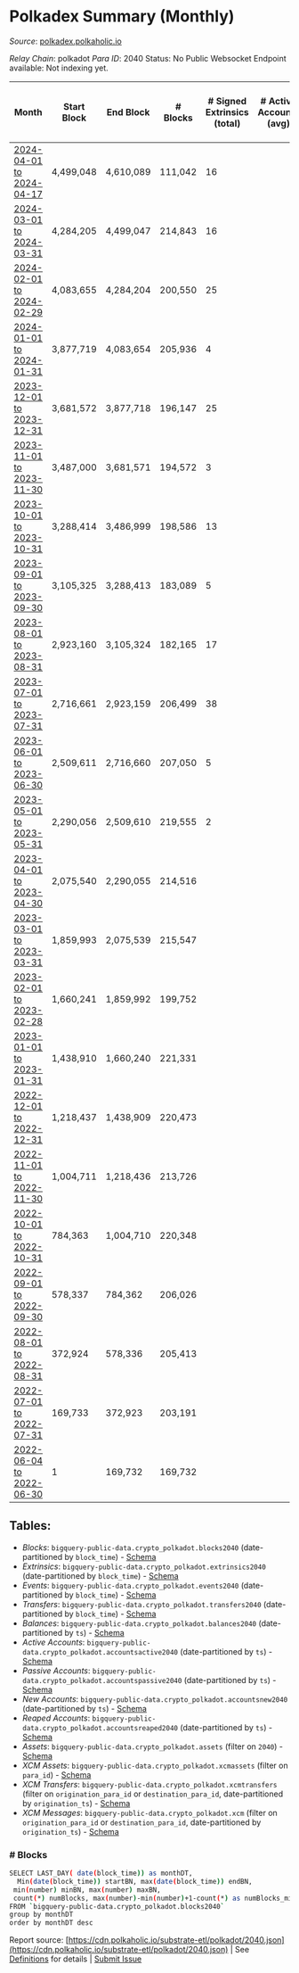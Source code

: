 # Polkadex Summary (Monthly)

_Source_: [polkadex.polkaholic.io](https://polkadex.polkaholic.io)

*Relay Chain*: polkadot
*Para ID*: 2040
Status: No Public Websocket Endpoint available: Not indexing yet.


| Month | Start Block | End Block | # Blocks | # Signed Extrinsics (total) | # Active Accounts (avg) | # Addresses with Balances (max) | Issues |
| ----- | ----------- | --------- | -------- | --------------------------- | ----------------------- | ------------------------------- | ------ |
| [2024-04-01 to 2024-04-17](/polkadot/2040-polkadex/2024-04-30.md) | 4,499,048 | 4,610,089 | 111,042 | 16 |  |  | -   |   
| [2024-03-01 to 2024-03-31](/polkadot/2040-polkadex/2024-03-31.md) | 4,284,205 | 4,499,047 | 214,843 | 16 |  |  | -   |   
| [2024-02-01 to 2024-02-29](/polkadot/2040-polkadex/2024-02-29.md) | 4,083,655 | 4,284,204 | 200,550 | 25 |  |  | -   |   
| [2024-01-01 to 2024-01-31](/polkadot/2040-polkadex/2024-01-31.md) | 3,877,719 | 4,083,654 | 205,936 | 4 |  |  | -   |   
| [2023-12-01 to 2023-12-31](/polkadot/2040-polkadex/2023-12-31.md) | 3,681,572 | 3,877,718 | 196,147 | 25 |  |  | -   |   
| [2023-11-01 to 2023-11-30](/polkadot/2040-polkadex/2023-11-30.md) | 3,487,000 | 3,681,571 | 194,572 | 3 |  |  | -   |   
| [2023-10-01 to 2023-10-31](/polkadot/2040-polkadex/2023-10-31.md) | 3,288,414 | 3,486,999 | 198,586 | 13 |  |  | -   |   
| [2023-09-01 to 2023-09-30](/polkadot/2040-polkadex/2023-09-30.md) | 3,105,325 | 3,288,413 | 183,089 | 5 |  |  | -   |   
| [2023-08-01 to 2023-08-31](/polkadot/2040-polkadex/2023-08-31.md) | 2,923,160 | 3,105,324 | 182,165 | 17 |  |  | -   |   
| [2023-07-01 to 2023-07-31](/polkadot/2040-polkadex/2023-07-31.md) | 2,716,661 | 2,923,159 | 206,499 | 38 |  |  | -   |   
| [2023-06-01 to 2023-06-30](/polkadot/2040-polkadex/2023-06-30.md) | 2,509,611 | 2,716,660 | 207,050 | 5 |  |  | -   |   
| [2023-05-01 to 2023-05-31](/polkadot/2040-polkadex/2023-05-31.md) | 2,290,056 | 2,509,610 | 219,555 | 2 |  |  | -   |   
| [2023-04-01 to 2023-04-30](/polkadot/2040-polkadex/2023-04-30.md) | 2,075,540 | 2,290,055 | 214,516 |  |  |  | -   |   
| [2023-03-01 to 2023-03-31](/polkadot/2040-polkadex/2023-03-31.md) | 1,859,993 | 2,075,539 | 215,547 |  |  |  | -   |   
| [2023-02-01 to 2023-02-28](/polkadot/2040-polkadex/2023-02-28.md) | 1,660,241 | 1,859,992 | 199,752 |  |  |  | -   |   
| [2023-01-01 to 2023-01-31](/polkadot/2040-polkadex/2023-01-31.md) | 1,438,910 | 1,660,240 | 221,331 |  |  |  | -   |   
| [2022-12-01 to 2022-12-31](/polkadot/2040-polkadex/2022-12-31.md) | 1,218,437 | 1,438,909 | 220,473 |  |  |  | -   |   
| [2022-11-01 to 2022-11-30](/polkadot/2040-polkadex/2022-11-30.md) | 1,004,711 | 1,218,436 | 213,726 |  |  |  | -   |   
| [2022-10-01 to 2022-10-31](/polkadot/2040-polkadex/2022-10-31.md) | 784,363 | 1,004,710 | 220,348 |  |  |  | -   |   
| [2022-09-01 to 2022-09-30](/polkadot/2040-polkadex/2022-09-30.md) | 578,337 | 784,362 | 206,026 |  |  |  | -   |   
| [2022-08-01 to 2022-08-31](/polkadot/2040-polkadex/2022-08-31.md) | 372,924 | 578,336 | 205,413 |  |  |  | -   |   
| [2022-07-01 to 2022-07-31](/polkadot/2040-polkadex/2022-07-31.md) | 169,733 | 372,923 | 203,191 |  |  |  | -   |   
| [2022-06-04 to 2022-06-30](/polkadot/2040-polkadex/2022-06-30.md) | 1 | 169,732 | 169,732 |  |  |  | -   |   

## Tables:

* _Blocks_: `bigquery-public-data.crypto_polkadot.blocks2040` (date-partitioned by `block_time`) - [Schema](/schema/balances.json)
* _Extrinsics_: `bigquery-public-data.crypto_polkadot.extrinsics2040` (date-partitioned by `block_time`) - [Schema](/schema/extrinsics.json)
* _Events_: `bigquery-public-data.crypto_polkadot.events2040` (date-partitioned by `block_time`) - [Schema](/schema/events.json)
* _Transfers_: `bigquery-public-data.crypto_polkadot.transfers2040` (date-partitioned by `block_time`) - [Schema](/schema/transfers.json)
* _Balances_: `bigquery-public-data.crypto_polkadot.balances2040` (date-partitioned by `ts`) - [Schema](/schema/balances.json)
* _Active Accounts_: `bigquery-public-data.crypto_polkadot.accountsactive2040` (date-partitioned by `ts`) - [Schema](/schema/accountsactive.json)
* _Passive Accounts_: `bigquery-public-data.crypto_polkadot.accountspassive2040` (date-partitioned by `ts`) - [Schema](/schema/accountspassive.json)
* _New Accounts_: `bigquery-public-data.crypto_polkadot.accountsnew2040` (date-partitioned by `ts`) - [Schema](/schema/accountsnew.json)
* _Reaped Accounts_: `bigquery-public-data.crypto_polkadot.accountsreaped2040` (date-partitioned by `ts`) - [Schema](/schema/accountsreaped.json)
* _Assets_: `bigquery-public-data.crypto_polkadot.assets` (filter on `2040`) - [Schema](/schema/assets.json)
* _XCM Assets_: `bigquery-public-data.crypto_polkadot.xcmassets` (filter on `para_id`) - [Schema](/schema/xcmassets.json)
* _XCM Transfers_: `bigquery-public-data.crypto_polkadot.xcmtransfers` (filter on `origination_para_id` or `destination_para_id`, date-partitioned by `origination_ts`) - [Schema](/schema/xcmtransfers.json)
* _XCM Messages_: `bigquery-public-data.crypto_polkadot.xcm` (filter on `origination_para_id` or `destination_para_id`, date-partitioned by `origination_ts`) - [Schema](/schema/xcm.json)

### # Blocks
```bash
SELECT LAST_DAY( date(block_time)) as monthDT,
  Min(date(block_time)) startBN, max(date(block_time)) endBN, 
 min(number) minBN, max(number) maxBN, 
 count(*) numBlocks, max(number)-min(number)+1-count(*) as numBlocks_missing 
FROM `bigquery-public-data.crypto_polkadot.blocks2040` 
group by monthDT 
order by monthDT desc
```


Report source: [https://cdn.polkaholic.io/substrate-etl/polkadot/2040.json](https://cdn.polkaholic.io/substrate-etl/polkadot/2040.json) | See [Definitions](/DEFINITIONS.md) for details | [Submit Issue](https://github.com/colorfulnotion/substrate-etl/issues)
